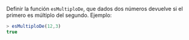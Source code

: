 Definir la función ```esMultiploDe```, que dados dos números devuelve si el primero es múltiplo del segundo. Ejemplo:

```javascript
> esMultiploDe(12,3)
true
```

